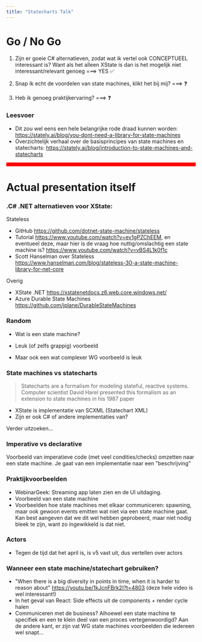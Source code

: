 ```yaml
---
title: "Statecharts Talk"
---
```


# Go / No Go

1. Zijn er goeie C# alternatieven, zodat wat ik vertel ook CONCEPTUEEL interessant is? Want als het alleen XState is dan is het mogelijk niet interessant/relevant genoeg ===> YES ✅

2. Snap ik echt de voordelen van state machines, klikt het bij mij? ===> ❓

3. Heb ik genoeg praktijkervaring? ===> ❓

### Leesvoer

- Dit zou wel eens een hele belangrijke rode draad kunnen worden: https://stately.ai/blog/you-dont-need-a-library-for-state-machines
- Overzichtelijk verhaal over de basisprincipes van state machines en statecharts: https://stately.ai/blog/introduction-to-state-machines-and-statecharts

<hr style="background-color:red; height: 10px">

# Actual presentation itself

### .C# .NET alternatieven voor XState:

Stateless

- GitHub https://github.com/dotnet-state-machine/stateless
- Tutorial https://www.youtube.com/watch?v=ev1gPZChEEM, en eventueel deze, maar hier is de vraag hoe nuttig/omslachtig een state machine is? https://www.youtube.com/watch?v=vBS4L1k0f1c
- Scott Hanselman over Stateless https://www.hanselman.com/blog/stateless-30-a-state-machine-library-for-net-core

Overig

- XState .NET https://xstatenetdocs.z6.web.core.windows.net/
- Azure Durable State Machines https://github.com/jplane/DurableStateMachines

### Random

- Wat is een state machine?

- Leuk (of zelfs grappig) voorbeeld

- Maar ook een wat complexer WG voorbeeld is leuk

### State machines vs statecharts

> Statecharts are a formalism for modeling stateful, reactive systems. Computer scientist
> David Harel presented this formalism as an extension to state machines in his 1987 paper

- XState is implementatie van SCXML (Statechart XML)
- Zijn er ook C# of andere implementaties van?

Verder uitzoeken...

### Imperative vs declarative

Voorbeeld van imperatieve code (met veel condities/checks) omzetten naar een state machine. Je gaat van een implementatie naar een "beschrijving"

### Praktijkvoorbeelden 

- WebinarGeek: Streaming app laten zien en de UI uitdaging.
- Voorbeeld van een state machine
- Voorbeelden hoe state machines met elkaar communiceren: spawning, maar ook gewoon events emitten wat niet via een state machine gaat. Kan best aangeven dat we dit wel hebben geprobeerd, maar niet nodig bleek te zijn, want zo ingewikkeld is dat niet.

### Actors

- Tegen de tijd dat het april is, is v5 vast uit, dus vertellen over actors

### Wanneer een state machine/statechart gebruiken?

- "When there is a big diversity in points in time, when it is harder to reason about" https://youtu.be/1kJcnFBrk2I?t=4803
(deze hele video is wel interessant!)
- In het geval van React: Side effects uit de components + render cycle halen
- Communiceren met de business? Alhoewel een state machine te specifiek en een te klein deel van een proces vertegenwoordigd? Aan de andere kant, er zijn vat WG state machines voorbeelden die iedereen wel snapt...
